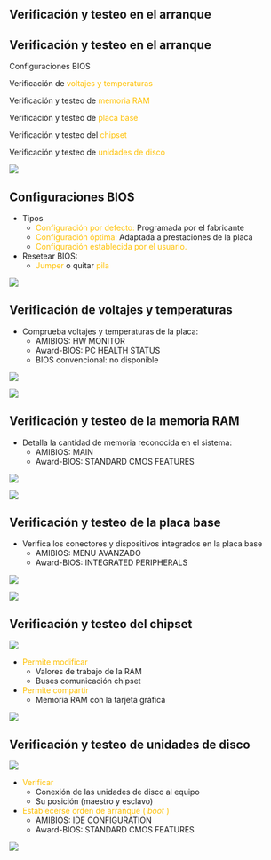 ## Verificación y testeo en el arranque

## Verificación y testeo en el arranque

Configuraciones BIOS

Verificación de  <span style="color:#FFC000">voltajes y temperaturas</span>

Verificación y testeo de  <span style="color:#FFC000">memoria RAM</span>

Verificación y testeo de  <span style="color:#FFC000">placa base</span>

Verificación y testeo del  <span style="color:#FFC000">chipset</span>

Verificación y testeo de  <span style="color:#FFC000">unidades de disco</span>

![](img/2_Verificaci%C3%B3n_y_testeo_BIOS0.jpg)

## Configuraciones BIOS

* Tipos
  * <span style="color:#FFC000">Configuración por defecto: </span> Programada por el fabricante
  * <span style="color:#FFC000">Configuración óptima: </span> Adaptada a prestaciones de la placa
  * <span style="color:#FFC000">Configuración establecida por el usuario\.</span>
* Resetear BIOS:
  * <span style="color:#FFC000">Jumper</span>  o quitar  <span style="color:#FFC000">pila</span>

![](img/2_Verificaci%C3%B3n_y_testeo_BIOS1.jpg)

## Verificación de voltajes y temperaturas

* Comprueba voltajes y temperaturas de la placa:
  * AMIBIOS: HW MONITOR
  * Award\-BIOS: PC HEALTH STATUS
  * BIOS convencional: no disponible

![](img/2_Verificaci%C3%B3n_y_testeo_BIOS2.jpg)

![](img/2_Verificaci%C3%B3n_y_testeo_BIOS3.jpg)

## Verificación y testeo de la memoria RAM

* Detalla la cantidad de memoria reconocida en el sistema:
  * AMIBIOS: MAIN
  * Award\-BIOS: STANDARD CMOS FEATURES

![](img/2_Verificaci%C3%B3n_y_testeo_BIOS4.jpg)

![](img/2_Verificaci%C3%B3n_y_testeo_BIOS5.jpg)

## Verificación y testeo de la placa base

* Verifica los conectores y dispositivos integrados en la placa base
  * AMIBIOS: MENU AVANZADO
  * Award\-BIOS: INTEGRATED PERIPHERALS

![](img/2_Verificaci%C3%B3n_y_testeo_BIOS6.jpg)

![](img/2_Verificaci%C3%B3n_y_testeo_BIOS7.jpg)

## Verificación y testeo del chipset

![](img/2_Verificaci%C3%B3n_y_testeo_BIOS8.jpg)

* <span style="color:#FFC000">Permite modificar </span>
  * Valores de trabajo de la RAM
  * Buses comunicación chipset
* <span style="color:#FFC000">Permite compartir </span>
  * Memoria RAM con la tarjeta gráfica

![](img/2_Verificaci%C3%B3n_y_testeo_BIOS9.jpg)

## Verificación y testeo de unidades de disco

![](img/2_Verificaci%C3%B3n_y_testeo_BIOS10.jpg)

* <span style="color:#FFC000">Verificar</span>
  * Conexión de las unidades de disco al equipo
  * Su posición \(maestro y esclavo\)
* <span style="color:#FFC000">Establecerse orden de arranque \(</span>  <span style="color:#FFC000"> _boot_ </span>  <span style="color:#FFC000">\)</span>
  * AMIBIOS: IDE CONFIGURATION
  * Award\-BIOS: STANDARD CMOS FEATURES

![](img/2_Verificaci%C3%B3n_y_testeo_BIOS11.jpg)

